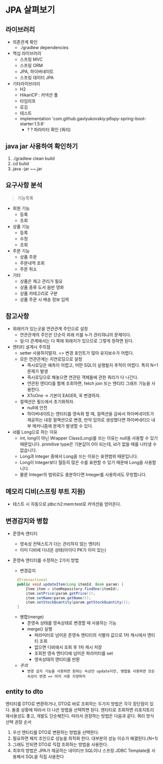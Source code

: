 # JPA 살펴보기

## 라이브러리
- 의존관계 확인
  - ./gradlew dependencies
- 핵심 라이브러리
  - 스프링 MVC
  - 스프링 ORM
  - JPA, 하이버네이트
  - 스프링 데이터 JPA
- 기타라이브러리
  - H2
  - HikariCP : 커넥션 풀
  - 타임리프
  - 로깅
  - 테스트
  - implementation 'com.github.gavlyukovskiy:p6spy-spring-boot-starter:1.5.6' 
    - ? ? 파라미터 확인 (쿼리)

## java jar 사용하여 확인하기
1. ./gradlew clean build
2. cd bulid
3. java -jar ~~.jar

## 요구사항 분석
> 기능목록

- 회원 기능
  - 등록
  - 조회
- 상품 기능
  - 등록
  - 수정
  - 조회
- 주문 기능
  - 상품 주문
  - 주문내역 조회
  - 주문 취소
- 기타
  - 상품은 제고 관리가 필요
  - 상품 종류 도서 음반 영화
  - 상품 카테고리로 구분
  - 상품 주문 시 배송 정보 입력

## 참고사항
- 외래키가 있는곳을 연관관계 주인으로 설정
  - 연관관계의 주인은 단순히 외래 키를 누가 관리햐냐의 문제이다.
  - 일:다 관계에서는 다 쪽에 외래키가 있으므로 그렇게 정하면 된다.
- 엔티티 설계시 주의점
  - setter 사용하지말자. => 변경 포인트가 많아 유지보수가 어렵다.
  - 모든 연관관계는 지연로딩으로 설정
    - 즉시로딩은 예측이 어렵고, 어떤 SQL이 실행될지 추적이 어렵다. 특히 N+1 문제가 발생
    - 즉시로딩으로 해놓으면 연관된 객체들에 관한 쿼리가 다 나간다.
    - 연관된 엔티티를 함께 조회하면, fetch join 또는 엔티티 그래프 기능을 사용한다.
    - XToOne -> 기본이 EAGER, 꼭 변경하자.
  - 컬렉션은 필드에서 초기화하자.
    - null에 안전
    - 하이버네이트는 엔티티를 영속화 할 때, 컬렉션을 감싸서 하이버네이트가 제공하는 내장 컬렉션으로 변경, 만약 임의로 생성했다면 하이버네티으 내부 메커니즘에 문제가 발생할 수 있다.
- id를 Long으로 하는 이유
  - int, long이 아닌 Wrapper Class(Long)를 쓰는 이유는 null을 사용할 수 있기 때문입니다. primitive type은 기본값이 0이 되는데, id가 없을 때를 나타낼 수 없습니다.
  - Long과 Integer 중에서 Long을 쓰는 이유는 표현범위 때문입니다.
  - Long이 Integer보다 월등히 많은 수를 표현할 수 있기 때문에 Long을 사용합니다.
  - 물론 Integer의 범위로도 충분하다면 Integer를 사용하셔도 무방합니다.

## 메모리 디비(스프링 부트 지원)
- 테스트 시 자동으로 jdbc:h2:mem:test로 커넥션을 얻어온다.

## 변경감지와 병합
- 준영속 엔티티
  - 영속성 컨텍스트가 더는 관리하지 않는 엔티티
  - 이미 디비에 다녀온 상태(아이디 PK가 이미 있는)
- 준영속 엔티티를 수정하는 2가지 방법
  - 변경감지
  
  ```java
    @Transactional
    public void updateItem(Long itemId, Book param) {
        Item item = itemRepository.findOne(itemId);
        item.setPrice(param.getPrice());
        item.setName(param.getName());
        item.setStockQuantity(param.getStockQuantity());
    }
  
  ```
  - 병합(merge)
    - 준영속 상태를 영속상태로 변경할 때 사용하는 기능
    - merge() 실행
      - 파라미터로 넘어온 준영속 엔티티의 식별자 값으로 1차 캐시에서 엔티티 조회
      - 없으면 디비에서 조회 후 1차 캐시 저장
      - 조회한 영속 엔티티에 넘어온 파라미터를 set
      - 영속상태의 엔티티를 반환
  - *주의*
    - `변경 감지 기능을 사용하면 원하는 속상만 update지만, 병합을 사용하면 모든 속성이 변경 => 머지 사용 지양하자`

## entity to dto
엔티티를 DTO로 변환하거나, DTO로 바로 조회하는 두가지 방법은 각각 장단점이 있다. 둘중 상황에
따라서 더 나은 방법을 선택하면 된다. 엔티티로 조회하면 리포지토리 재사용성도 좋고, 개발도 단순해진다.
따라서 권장하는 방법은 다음과 같다.
쿼리 방식 선택 권장 순서
1. 우선 엔티티를 DTO로 변환하는 방법을 선택한다.
2. 필요하면 페치 조인으로 성능을 최적화 한다. 대부분의 성능 이슈가 해결된다.(N+1)
3. 그래도 안되면 DTO로 직접 조회하는 방법을 사용한다.
4. 최후의 방법은 JPA가 제공하는 네이티브 SQL이나 스프링 JDBC Template을 사용해서 SQL을 직접
   사용한다